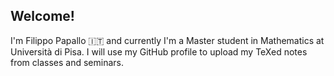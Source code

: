 ## Welcome!

I'm Filippo Papallo :it: and currently I'm a Master student in Mathematics at Università di Pisa.
I will use my GitHub profile to upload my TeXed notes from classes and seminars.
